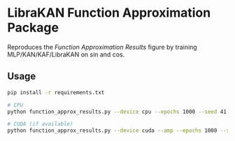 
# LibraKAN Function Approximation Package

Reproduces the *Function Approximation Results* figure by training
MLP/KAN/KAF/LibraKAN on sin and cos.

## Usage
```bash
pip install -r requirements.txt

# CPU
python function_approx_results.py --device cpu --epochs 1000 --seed 41 --save fig_func_approx_extrap.png

# CUDA (if available)
python function_approx_results.py --device cuda --amp --epochs 1000 --seed 41 --save fig_func_approx_extrap.png
```
